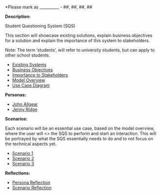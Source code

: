 *Please mark as __________ - ##, ##, ##, ##

**Description:**

Student Questioning System (SQS)

This section will showcase existing solutions, explain business objectives for a solution and explain the importance of this system to stakeholders. 

Note: The term ‘students’, will refer to university students, but can apply to other school students.

*  [Existing Systems](https://gitlab.ecs.vuw.ac.nz/andrewelli/swen-303/-/wikis/Description/Existing-Systems)
*  [Business Objectives](https://gitlab.ecs.vuw.ac.nz/andrewelli/swen-303/-/wikis/Description/Business-Objectives)
*  [Importance to Stakeholders](https://gitlab.ecs.vuw.ac.nz/andrewelli/swen-303/-/wikis/Description/Importance-to-stakeholders)
*  [Model Overview](https://gitlab.ecs.vuw.ac.nz/andrewelli/swen-303/-/wikis/Description/Model-Overview)
*  [Use Case Diagram](https://gitlab.ecs.vuw.ac.nz/andrewelli/swen-303/-/wikis/Description/Use-Case-Diagram)

**Personas:**
*  [John Allgear](https://gitlab.ecs.vuw.ac.nz/andrewelli/swen-303/-/wikis/Personas/John-Allgear)
*  [Jenny Ridge](https://gitlab.ecs.vuw.ac.nz/andrewelli/swen-303/-/wikis/Personas/Jenny-Ridge)

**Scenarios:**

Each scenario will be an essential use case, based on the model overview, where the user will <<choose>> the SQS to perform and start an interaction. This will be portrayed by what the SQS essentially needs to do and to not focus on the technical aspects yet.
*  [Scenario 1](https://gitlab.ecs.vuw.ac.nz/andrewelli/swen-303/-/wikis/Scenarios/Scenario-1)
*  [Scenario 2](https://gitlab.ecs.vuw.ac.nz/andrewelli/swen-303/-/wikis/Scenarios/Scenario-2)
*  [Scenario 3](https://gitlab.ecs.vuw.ac.nz/andrewelli/swen-303/-/wikis/Scenarios/Scenario-3)

**Reflections:**
*  [Persona Reflection](https://gitlab.ecs.vuw.ac.nz/andrewelli/swen-303/-/wikis/Reflections/Persona-Reflection)
*  [Scenario Reflection](https://gitlab.ecs.vuw.ac.nz/andrewelli/swen-303/-/wikis/Reflections/Scenario-Reflection)